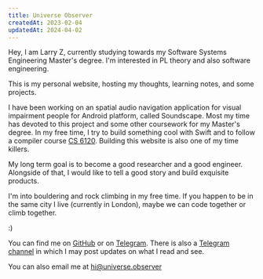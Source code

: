 ```yaml
---
title: Universe Observer
createdAt: 2023-02-04
updatedAt: 2024-04-02
---
```


Hey, I am Larry Z, currently studying towards my Software Systems Engineering
Master's degree.
I'm interested in PL theory and also software engineering.

<!-- more -->

This is my personal website, hosting my thoughts, learning notes,
and some projects.

I have been working on an spatial audio navigation application for visual
impairment people for Android platform, called Soundscape. Most my time has
devoted to this project and some other coursework for my Master's degree. In my
free time, I try to build something cool with Swift and to follow a compiler
course [CS 6120](https://www.cs.cornell.edu/courses/cs6120/2023fa/self-guided/).
Building this website is also one of my time killers.

My long term goal is to become a good researcher and a good engineer.
Alongside of that, I would like to tell a good story and build exquisite
products.

I'm into bouldering and rock climbing in my free time.
If you happen to be in the same city I live (currently in London),
maybe we can code together or climb together.

:)

You can find me on [GitHub](https://github.com/FlickerSoul) or
on [Telegram](https://t.me/FlickerSoul). There is also
a [Telegram channel](https://t.me/the_universe_observer) in which I may post
updates on what I read and see.

You can also email me at [hi@universe.observer](mailto:hi@universe.observer)
